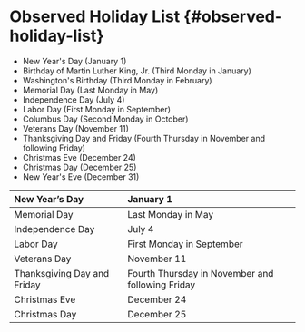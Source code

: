 # Observed Holiday List {#observed-holiday-list}

* New Year's Day \(January 1\)
* Birthday of Martin Luther King, Jr. \(Third Monday in January\)
* Washington's Birthday \(Third Monday in February\)
* Memorial Day \(Last Monday in May\)
* Independence Day \(July 4\)
* Labor Day \(First Monday in September\)
* Columbus Day \(Second Monday in October\)
* Veterans Day \(November 11\)
* Thanksgiving Day and Friday \(Fourth Thursday in November and following Friday\)
* Christmas Eve \(December 24\)
* Christmas Day \(December 25\)
* New Year's Eve \(December 31\)



| New Year’s Day | January 1 |
| :--- | :--- |
| Memorial Day | Last Monday in May |
| Independence Day | July 4 |
| Labor Day | First Monday in September |
| Veterans Day | November 11 |
| Thanksgiving Day and Friday | Fourth Thursday in November and following Friday |
| Christmas Eve | December 24 |
| Christmas Day | December 25 |



